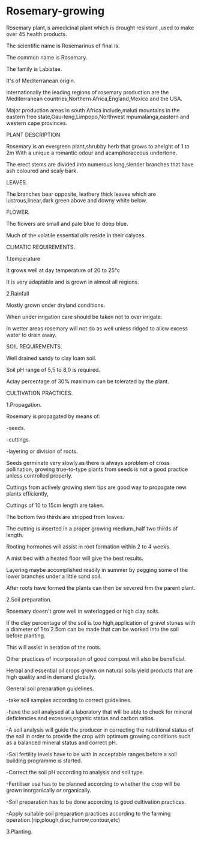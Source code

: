 # Rosemary-growing

Rosemary plant,is amedicinal plant which is drought resistant ,used to make over 45 health products.

The scientific name is Rosemarinus of final is.

The common name is Rosemary.

The family is Labiatae.

It's of Mediterranean origin.

Internationally the leading regions of rosemary production are the Mediterranean countries,Northern Africa,England,Mexico and the USA.

Major production areas in south Africa include,maluti mountains in the eastern free state,Gau-teng,Limpopo,Northwest mpumalanga,eastern and western cape provinces.

PLANT DESCRIPTION.

Rosemary is an evergreen plant,shrubby herb that grows to aheight of 1 to 2m
With a unique a romantic odour and acamphoraceous undertone.

The erect stems are divided into numerous long,slender branches that have ash coloured and scaly bark.

LEAVES.

The branches bear opposite, leathery thick leaves which are lustrous,linear,dark green above and downy white below.

FLOWER.

The flowers are small and pale blue to deep blue.

Much of the volatile essential oils reside in their calyces.

CLIMATIC REQUIREMENTS.

1.temperature
 
 It grows well at day temperature of 20 to 25°c
 
 It is very adaptable and is grown in almost all regions.

2.Rainfall

 Mostly grown under dryland conditions.
 
 When under irrigation care should be taken not to over irrigate.
 
 In wetter areas rosemary will not do as well unless ridged to allow excess water to drain away.
 
 SOIL REQUIREMENTS.

 Well drained sandy to clay loam soil.
 
 Soil pH range of 5,5 to 8,0 is required.
 
 Aclay percentage of 30% maximum can be tolerated by the plant.
 
 CULTIVATION PRACTICES.

1.Propagation.
  
  Rosemary is propagated by means of:

-seeds.

-cuttings.

-layering or division of roots.

 Seeds germinate very slowly.as there is always aproblem of cross pollination, growing true-to-type plants from seeds is not a good practice unless controlled properly.
 
 
 Cuttings from actively growing stem tips are good way to propagate new plants efficiently,
 
 Cuttings of 10 to 15cm length are taken.
 
 The bottom two thirds are stripped from leaves.
 
 The cutting is inserted in a proper growing medium.,half two thirds of length.
 
 Rooting hormones will assist in root formation within 2 to 4 weeks.
 
 A mist bed with a heated floor will give the best results.

 Layering maybe accomplished readily in summer by pegging some of the lower branches under a little sand soil.
 
 After roots have formed the plants can then be severed frm the parent plant.

 2.Soil preparation.
   
   Rosemary doesn't grow well in waterlogged or high clay soils.
   
   If the clay percentage of the soil is too high,application of gravel stones with a diameter of 1 to 2.5cm can be made that can be worked into the soil before planting.
   
   This will assist in aeration of the roots.
   
   Other practices of incorporation of good compost will also be beneficial.
   
   Herbal and essential oil crops grown on natural soils yield products that are high quality and in demand globally.
   
   General soil preparation guidelines.

   -take soil samples according to correct guidelines.
  
   -have the soil analysed at a laboratory that will be able to check for mineral deficiencies and excesses,organic status and carbon ratios.
  
   -A soil analysis will guide the producer in correcting the nutritional status of the soil in order to provide the crop with optimum growing conditions such as a balanced mineral status and correct pH.
  
   -Soil fertility levels have to be with in acceptable ranges before a soil building programme is started.
  
   -Correct the soil pH according to analysis and soil type.
   
   -Fertiliser use has to be planned according to whether the crop will be grown inorganically or organically.
 
   -Soil preparation has to be done according to good cultivation practices.
  
   -Apply suitable soil preparation practices according to the farming operation.(rip,plough,disc,harrow,contour,etc)
 
   3.Planting.
